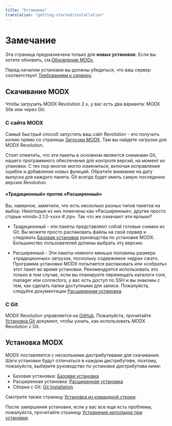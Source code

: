```yaml
---
title: "Установка"
translation: "getting-started/installation"
---
```


# Замечание

Эта страница предназначена только для **новых установок**. Если вы хотите обновить, см.[Обновление MODx](getting-started/maintenance/upgrading "Upgrading MODx").

Перед началом установки вы должны убедиться, что ваш сервер соответствует [Требованиям к серверу](getting-started/server-requirements "Server Requirements").

## Скачивание MODX

Чтобы загрузить MODX Revolution 2.x, у вас есть два варианта: MODX Site или через Git:

### С сайта MODX

Самый быстрый способ запустить ваш сайт Revolution - это получить копию прямо со страницы [Загрузки MODX](http://modxcms.com/download/). Там вы найдете загрузки для MODX Revolution.

Стоит отметить, что эти пакеты в основном являются снимками Git, нашего программного обеспечения для контроля версий, на момент их упаковки. С тех пор многое могло измениться, включая исправления ошибок и добавление новых функций. Обратите внимание на дату выпуска для каждого пакета. Git всегда будет иметь самую последнюю версию Revolution.

#### «Традиционный» против «Расширенный»

Вы, наверное, заметили, что есть несколько разных типов пакетов на выбор. Некоторые из них помечены как «Расширенные», другие просто старые «modx-2.1.0-xxxx-#.zip». Так что же означают эти ярлыки?

- Традиционный - эти пакеты представляют собой готовые снимки из Git. Вы можете просто распаковать файлы на свой сервер и следовать [Базовая установка](getting-started/installation/standard "Basic Installation") руководства по установке MODX. Большинство пользователей должны выбрать эту версию.

- Расширенный - Эти пакеты немного меньше половины размера «традиционных» загрузок, поскольку содержимое «ядра» сжато. Программа установки MODX попытается распаковать или «собрать» этот пакет во время установки. Рекомендуется использовать это только в том случае, если вы планируете перемещать каталоги core, manager или connectors, у вас есть доступ по SSH и вы знакомы с тем, как сделать папки доступными для записи. Пожалуйста, следуйте документации [Расширенная установка](getting-started/installation/advanced "Advanced Installation").

### С Git

MODX Revolution управляется на [GitHub](http://github.com/modxcms). Пожалуйста, прочитайте [Установка Git](getting-started/installation/git "Git Installation") документ, чтобы узнать, как использовать MODX Revolution с Git.

## Установка MODX

MODX поставляется с несколькими дистрибутивами для скачивания. Шаги установки будут отличаться в каждом дистрибутиве, поэтому, пожалуйста, выберите руководство по установке дистрибутива ниже:

- Базовая установка: [Базовая установка](getting-started/installation/standard "Basic Installation")
- Расширенная установка: [Расширенная установка](getting-started/installation/advanced "Advanced Installation")
- Сборка с Git: [Git Installation](getting-started/installation/git "Git Installation")

Смотрите также страницу [Установка из командной строки](getting-started/installation/cli "Command Line Installation").

После завершения установки, если у вас все еще есть проблемы, пожалуйста, прочитайте страницу [Устранение неполадок при установке](getting-started/installation/troubleshooting "Troubleshooting Installation").